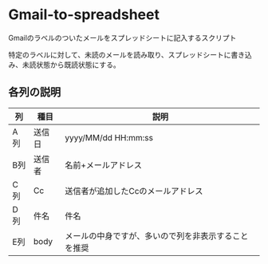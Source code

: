 # Gmail-to-spreadsheet
Gmailのラベルのついたメールをスプレッドシートに記入するスクリプト

特定のラベルに対して、未読のメールを読み取り、スプレッドシートに書き込み、未読状態から既読状態にする。


## 各列の説明

| 列 | 種目 | 説明 |
| --- | --- | --- |
| A列 | 送信日 | yyyy/MM/dd HH:mm:ss |
| B列 | 送信者 | 名前+メールアドレス |
| C列 | Cc | 送信者が追加したCcのメールアドレス |
| D列 | 件名 | 件名 |
| E列 | body | メールの中身ですが、多いので列を非表示することを推奨 |
